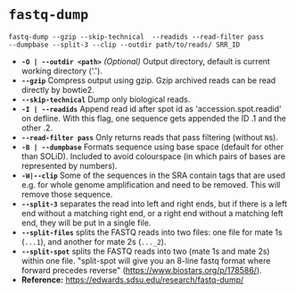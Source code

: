 # `fastq-dump`

```
fastq-dump --gzip --skip-technical  --readids --read-filter pass 
--dumpbase --split-3 --clip --outdir path/to/reads/ SRR_ID
```

- **`-O | --outdir <path>`** *(Optional)* Output directory, default is current working directory
 ('.').
- **`--gzip`** Compress output using gzip. Gzip archived reads can be read directly by bowtie2.
- **`--skip-technical`** Dump only biological reads.
- **`-I | --readids`** Append read id after spot id as 'accession.spot.readid' on 
defline. With this flag, one sequence gets appended the ID .1 and the other .2.
- **`--read-filter pass`** Only returns reads that pass filtering (without `N`s).
- **`-B | --dumpbase`** Formats sequence using base space (default for other than 
SOLiD). Included to avoid colourspace (in which pairs of bases are represented by numbers).
- **`-W|--clip`** Some of the sequences in the SRA contain tags that are used e.g. for whole genome amplification and need to be removed. This will remove those sequence.
- **`--split-3`** separates the read into left and right ends, but if there is a left end without a matching right end, or a right end without a matching left end, they will be put in a single file.
- **`--split-files`** splits the FASTQ reads into two files: one file for mate 1s (`...1`), and another for mate 2s (`..._2`).
- **`--split-spot`** splits the FASTQ reads into two (mate 1s and mate 2s) within one file. "split-spot will give you an 8-line fastq format where forward precedes reverse" (<https://www.biostars.org/p/178586/>).
- **Reference:** <https://edwards.sdsu.edu/research/fastq-dump/>

